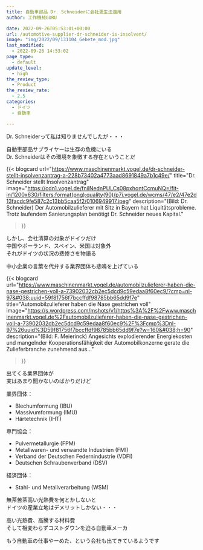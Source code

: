 ```yaml
---
title: 自動車部品 Dr. Schneiderに会社更生法適用
author: 工作機械GURU

date: 2022-09-26T05:53:01+00:00
url: /automotive-supplier-dr-schneider-is-insolvent/
image: "img/2022/09/131104_Gebete_mod.jpg"
last_modified:
  - 2022-09-26 14:53:02
page_type:
  - default
update_level:
  - high
the_review_type:
  - Product
the_review_rate:
  - 2.5
categories:
  - ドイツ
  - 自動車

---
```

Dr. Schneiderって私は知りませんでしたが・・・

自動車部品サプライヤーは生存の危機にいる  
Dr. Schneiderはその環境を象徴する存在ということだ

{{< blogcard
url="https://www.maschinenmarkt.vogel.de/dr-schneider-stellt-insolvenzantrag-a-228b73402a4773aad8691849a7b1c49e/"
title="Dr. Schneider stellt Insolvenzantrag"
image="https://cdn1.vogel.de/fnilNednPULCs08pxhontCcmuNQ=/fit-in/1200x630/filters:format(png):quality(90)/p7i.vogel.de/wcms/47/e2/47e2d13facdc9fe587c2c13bb5caa5f2/0106949917.jpeg"
description="(Bild: Dr. Schneider) Der Automobilzulieferer mit Sitz in Bayern hat Liquitätsprobleme. Trotz laufendem Sanierungsplan benötigt Dr. Schneider neues Kapital."
>}} 

しかし、会社清算の対象がドイツだけ  
中国やポーランド、スペイン、米国は対象外  
それがドイツの状況の悲惨さを物語る

中小企業の言葉を代弁する業界団体も悲鳴を上げている

{{< blogcard
url="https://www.maschinenmarkt.vogel.de/automobilzulieferer-haben-die-nase-gestrichen-voll-a-73902032cb2ec5dcd9c59edaa8f60ec9/?cmp=nl-97&#038;uuid=59f81756f7bccffdf98785bb65dd9f7e"
title="Automobilzulieferer haben die Nase gestrichen voll"
image="https://s.wordpress.com/mshots/v1/https%3A%2F%2Fwww.maschinenmarkt.vogel.de%2Fautomobilzulieferer-haben-die-nase-gestrichen-voll-a-73902032cb2ec5dcd9c59edaa8f60ec9%2F%3Fcmp%3Dnl-97%26uuid%3D59f81756f7bccffdf98785bb65dd9f7e?w=160&#038;h=90"
description="(Bild: F. Meierinck) Angesichts explodierender Energiekosten und mangelnder Kooperationsfähigkeit der Automobilkonzerne gerate die Zulieferbranche zunehmend aus..."
>}} 

出てくる業界団体が  
実はあまり聞かないのばかりだけど

業界団体：

<ul class="wp-block-list">
  <li>
    Blechumformung (IBU)
  </li>
  <li>
    Massivumformung (IMU)
  </li>
  <li>
    Härtetechnik (IHT)
  </li>
</ul>

  
専門協会：

<ul class="wp-block-list">
  <li>
    Pulvermetallurgie (FPM)
  </li>
  <li>
    Metallwaren- und verwandte Industrien (FMI)
  </li>
  <li>
    Verband der Deutschen Federnindustrie (VDFI)
  </li>
  <li>
    Deutschen Schraubenverband (DSV)
  </li>
</ul>

  
経済団体：

<ul class="wp-block-list">
  <li>
    Stahl- und Metallverarbeitung (WSM)
  </li>
</ul>

無茶苦茶高い光熱費を何とかしないと  
ドイツの産業立地はデメリットしかない・・・

高い光熱費、高騰する材料費  
そして相変わらずコストダウンを迫る自動車メーカ

もう自動車の仕事やーめた、という会社も出てきているようです